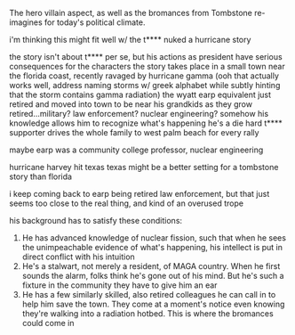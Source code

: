 The hero villain aspect, as well as the bromances from Tombstone re-imagines for today's political climate.

i'm thinking this might fit well w/ the t**** nuked a hurricane story

the story isn't about t**** per se, but his actions as president have serious consequences for the characters
the story takes place in a small town near the florida coast, recently ravaged by hurricane gamma
  (ooh that actually works well, address naming storms w/ greek alphabet while subtly hinting that the storm contains gamma radiation)
the wyatt earp equivalent just retired and moved into town to be near his grandkids as they grow
retired...military? law enforcement? nuclear engineering?
somehow his knowledge allows him to recognize what's happening
  he's a die hard t**** supporter
    drives the whole family to west palm beach for every rally

maybe earp was a community college professor, nuclear engineering

hurricane harvey
hit texas
  texas might be a better setting for a tombstone story than florida
  
i keep coming back to earp being retired law enforcement, but that just seems too close to the real thing, and kind of an overused trope

his background has to satisfy these conditions:
1. He has advanced knowledge of nuclear fission, such that when he sees the unimpeachable evidence of what's happening, his intellect is put in direct conflict with his intuition
2. He's a stalwart, not merely a resident, of MAGA country. When he first sounds the alarm, folks think he's gone out of his mind. But he's such a fixture in the community they have to give him an ear
3. He has a few similarly skilled, also retired colleagues he can call in to help him save the town. They come at a moment's notice even knowing they're walking into a radiation hotbed. This is where the bromances could come in

